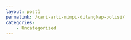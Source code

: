 ```yaml
---
layout: post1
permalink: /cari-arti-mimpi-ditangkap-polisi/
categories:
    - Uncategorized
---
```


